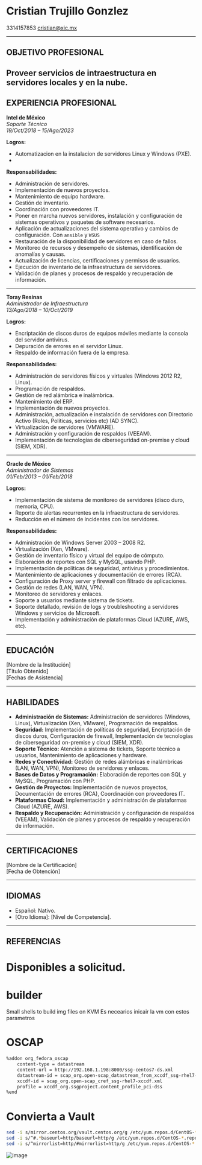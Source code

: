 
# Cristian Trujillo Gonzlez
3314157853
cristian@xic.mx

---

## OBJETIVO PROFESIONAL

Proveer servicios de intraestructura en servidores locales y en la nube.
---

## EXPERIENCIA PROFESIONAL

**Intel de México**  
*Soporte Técnico*  
*19/Oct/2018 – 15/Ago/2023*

**Logros:**
- Automatizacion en la instalacion de servidores Linux y Windows (PXE).
- 
**Responsabilidades:**
- Administración de servidores.
- Implementación de nuevos proyectos.
- Mantenimiento de equipo hardware.
- Gestión de inventario.
- Coordinación con proveedores IT.
- Poner en marcha nuevos servidores, instalación y configuración de sistemas operativos y paquetes de software necesarios.
- Aplicación de actualizaciones del sistema operativo y cambios de configuración. Con ``ansible`` y ``WSUS``
- Restauración de la disponibilidad de servidores en caso de fallos.
- Monitoreo de recursos y desempeño de sistemas, identificación de anomalías y causas.
- Actualización de licencias, certificaciones y permisos de usuarios.
- Ejecución de inventario de la infraestructura de servidores.
- Validación de planes y procesos de respaldo y recuperación de información.

---

**Toray Resinas**  
*Administrador de Infraestructura*  
*13/Ago/2018 – 10/Oct/2019*

**Logros:**
- Encriptación de discos duros de equipos móviles mediante la consola del servidor antivirus.
- Depuración de errores en el servidor Linux.
- Respaldo de información fuera de la empresa.

**Responsabilidades:**
- Administración de servidores físicos y virtuales (Windows 2012 R2, Linux).
- Programación de respaldos.
- Gestión de red alámbrica e inalámbrica.
- Mantenimiento del ERP.
- Implementación de nuevos proyectos.
- Administración, actualización e instalación de servidores con Directorio Activo (Roles, Políticas, servicios etc) (AD SYNC).
- Virtualización de servidores (VMWARE).
- Administración y configuración de respaldos (VEEAM).
- Implementación de tecnologías de ciberseguridad on-premise y cloud (SIEM, XDR).

---

**Oracle de México**  
*Administrador de Sistemas*  
*01/Feb/2013 – 01/Feb/2018*

**Logros:**
- Implementación de sistema de monitoreo de servidores (disco duro, memoria, CPU).
- Reporte de alertas recurrentes en la infraestructura de servidores.
- Reducción en el número de incidentes con los servidores.

**Responsabilidades:**
- Administración de Windows Server 2003 – 2008 R2.
- Virtualización (Xen, VMware).
- Gestión de inventario físico y virtual del equipo de cómputo.
- Elaboración de reportes con SQL y MySQL, usando PHP.
- Implementación de políticas de seguridad, antivirus y procedimientos.
- Mantenimiento de aplicaciones y documentación de errores (RCA).
- Configuración de Proxy server y firewall con filtrado de aplicaciones.
- Gestión de redes (LAN, WAN, VPN).
- Monitoreo de servidores y enlaces.
- Soporte a usuarios mediante sistema de tickets.
- Soporte detallado, revisión de logs y troubleshooting a servidores Windows y servicios de Microsoft.
- Implementación y administración de plataformas Cloud (AZURE, AWS, etc).

---

## EDUCACIÓN

[Nombre de la Institución]  
[Título Obtenido]  
[Fechas de Asistencia]

---

## HABILIDADES

- **Administración de Sistemas:** Administración de servidores (Windows, Linux), Virtualización (Xen, VMware), Programación de respaldos.
- **Seguridad:** Implementación de políticas de seguridad, Encriptación de discos duros, Configuración de firewall, Implementación de tecnologías de ciberseguridad on-premise y cloud (SIEM, XDR).
- **Soporte Técnico:** Atención a sistema de tickets, Soporte técnico a usuarios, Mantenimiento de aplicaciones y hardware.
- **Redes y Conectividad:** Gestión de redes alámbricas e inalámbricas (LAN, WAN, VPN), Monitoreo de servidores y enlaces.
- **Bases de Datos y Programación:** Elaboración de reportes con SQL y MySQL, Programación con PHP.
- **Gestión de Proyectos:** Implementación de nuevos proyectos, Documentación de errores (RCA), Coordinación con proveedores IT.
- **Plataformas Cloud:** Implementación y administración de plataformas Cloud (AZURE, AWS).
- **Respaldo y Recuperación:** Administración y configuración de respaldos (VEEAM), Validación de planes y procesos de respaldo y recuperación de información.

---

## CERTIFICACIONES

[Nombre de la Certificación]  
[Fecha de Obtención]

---

## IDIOMAS

- Español: Nativo.
- [Otro Idioma]: [Nivel de Competencia].

---

## REFERENCIAS

Disponibles a solicitud.
=======
# builder
Small shells to build img files on KVM
Es necearios inicair la vm con estos parametros

# OSCAP

```bash
%addon org_fedora_oscap
    content-type = datastream
    content-url = http://192.168.1.198:8000/ssg-centos7-ds.xml
    datastream-id = scap_org.open-scap_datastream_from_xccdf_ssg-rhel7-xccdf.xml
    xccdf-id = scap_org.open-scap_cref_ssg-rhel7-xccdf.xml
    profile = xccdf_org.ssgproject.content_profile_pci-dss
%end
```
# Convierta a Vault
```bash
sed -i s/mirror.centos.org/vault.centos.org/g /etc/yum.repos.d/CentOS-*.repo
sed -i s/^#.*baseurl=http/baseurl=http/g /etc/yum.repos.d/CentOS-*.repo
sed -i s/^mirrorlist=http/#mirrorlist=http/g /etc/yum.repos.d/CentOS-*.repo
```
![image](https://github.com/khemir88/builder/assets/157767696/13125cd6-8b47-4b16-b377-96a0ba7f25b8)

